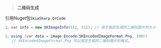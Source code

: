 > **二维码生成**

引用Nuget包`SkiaSharp.QrCode`

```c#
1、var info = new SKImageInfo(512, 512); // 用于指定生成的二维码图片的大小

2、using (var data = image.Encode(SKEncodedImageFormat.Png, 100))
   // SKEncodedImageFormat.Png 可以指定生成的二维码图片的格式。
```



